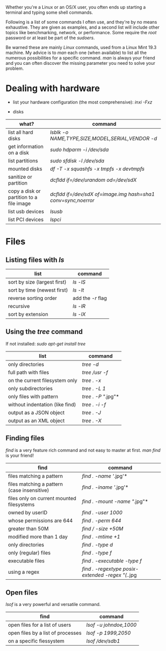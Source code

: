 Whether you're a Linux or an OS/X user, you often ends up starting a terminal and typing some shell commands. 

Following is a list of some commands I often use, and they're by no means exhaustive. They are given as examples, and a second list will include other topics like benchmarking, network, or performance. Some require the *root* password or at least be part of the _sudoers_.

Be warned these are mainly *Linux* commands, used from a Linux Mint 19.3 machine. My advice is to _man_ each one (when available) to list all the numerous possibilities for a specific command. *man* is always your friend and you can often discover the missing parameter you need to solve your problem.

# Dealing with hardware

* list your hardware configuration (the most comprehensive): *inxi -Fxz*


* disks

| what? | command |
| --- | --- |
| list all hard disks                             | *lsblk -o NAME,TYPE,SIZE,MODEL,SERIAL,VENDOR -d*                 |
| get information on a disk                       | *sudo hdparm -i /dev/sda*|
| list partitions                                 | *sudo sfdisk -l /dev/sda*|
| mounted disks                                   | *df -T -x squashfs -x tmpfs -x devtmpfs*|
| sanitize or partition                           | *dcfldd if=/dev/urandom od=/dev/sdX*|
| copy a disk or partition to a file image        | *dcfldd if=/dev/sdX of=image.img hash=sha1 conv=sync,noerror*|
| list usb devices                                | *lsusb*|
| list PCI devices                                | *lspci*|



# Files

## Listing files with _ls_

|list | command|
|--- | --- |
|sort by size (largest first)       | *ls -lS*|
|sort by time (newest first)        | *ls -lt*|
|reverse sorting order              | add the *-r* flag|
|recursive                          | *ls -lR*|
|sort by extension                  | *ls -lX*|


## Using the _tree_ command

If not installed:    *sudo apt-get install tree*

|list | command|
|--- | --- |
|only directories                   | *tree -d*|
|full path with files               | *tree /usr -f*|
|on the current filesystem only     | *tree . -x*|
|only subdirectories                | *tree . -L 1*|
|only files with pattern            | *tree . -P "*.jpg"*|
|without indentation (like find)    | *tree . -i -f*|
|output as a JSON object            | *tree . -J*|
|output as an XML object            | *tree . -X*|

## Finding files
_find_ is a very feature rich command and not easy to master at first. _man find_ is your friend!

|find | command|
|--- | --- |
|files matching a pattern                        | *find . -name '*.jpg'*|
|files matching a pattern (case insensitive)     | *find . -iname '*.jpg'*|
|files only on current mounted filesystems       | *find . -mount -name "*.jpg"*|
|owned by userID                                 | *find . -user 1000*|
|whose permissions are 644                       | *find . -perm 644*|
|greater than 50M                                | *find / -size +50M*|
|modified more than 1 day                        | *find . -mtime +1*|
|only directories                                | *find . -type d*|
|only (regular) files                            | *find . -type f*|
|executable files                                | *find . -executable -type f*|
|using a regex                                   | *find . -regextype posix-extended -regex "(.*\.jpg|.*\.gif)"*|

## Open files
_lsof_ is a very powerful and versatile command. 

|find | command|
|--- | --- |
|open files for a list of users             | *lsof -u johndoe,1000*|
|open files by a list of processes          | *lsof -p 1999,2050*|
|on a specific fiessystem                   | *lsof /dev/sdb1*|

